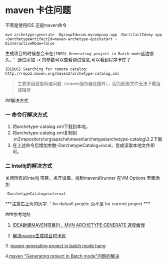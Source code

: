 # maven 卡住问题
不管是使用IDE 还是maven命令

```
mvn archetype:generate -DgroupId=com.mycompany.app -DartifactId=my-app -DarchetypeArtifactId=maven-archetype-quickstart -DinteractiveMode=false
```

生成项目的时候总会卡在`[INFO] Generating project in Batch mode`这边很久，：
通过添加 `-X` 的参数可以查看调试信息,可以看到程序卡在了

```
[DEBUG] Searching for remote catalog: http://repo1.maven.org/maven2/archetype-catalog.xml
```

>主要原因就是网速问题（maven服务器在国外），因为配置文件无法下载造成阻塞

##解决方式
### 一 命令行解决方式 

1. 将archetype-catalog.xml下载到本地。
2. 将archetype-catalog.xml复制到 .m2\repository\org\apache\maven\archetype\archetype-catalog\2.2下面
3. 在上述命令后增加参数-DarchetypeCatalog=local，变成读取本地文件即可。

### 二 Intellij的解决方式
关闭所有的intellij 项目，点开设置。找到maven的runner 在VM Options 里面添加

```
-DarchetypeCatalog=internal 
```

***注意右上角的灰字 ：for dafault projetc 而不是 for current project ***

###参考地址
1. [IDEA新建MAVEN项目时，MVN ARCHETYPE:GENERATE 速度缓慢
](http://www.cnphp6.com/archives/113800)

2. [解决maven生成项目时卡死
](http://www.jianshu.com/p/6e82edb0e5d1)

3 .[maven generating project in batch mode hang
](http://www.cnblogs.com/beiyeren/p/4566485.html)

4.[maven "Generating project in Batch mode"问题的解决
](http://www.cnblogs.com/wardensky/p/4513372.html)

